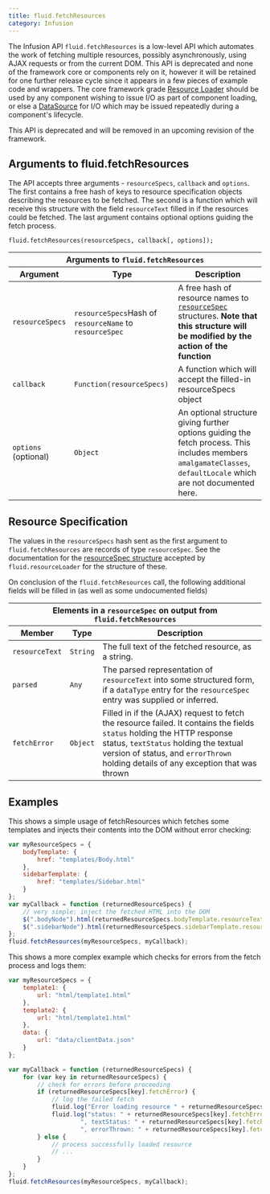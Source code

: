 ```yaml
---
title: fluid.fetchResources
category: Infusion
---
```


The Infusion API `fluid.fetchResources` is a low-level API which automates the work of fetching multiple resources,
possibly asynchronously, using AJAX requests or from the current DOM. This API is deprecated and none of the framework
core or components rely on it, however it will be retained for one further release cycle since it appears in a few
pieces of example code and wrappers. The core framework grade [Resource Loader](ResourceLoader.md) should be used
by any component wishing to issue I/O as part of component loading, or else a
[DataSource](https://github.com/fluid-project/kettle/blob/master/docs/DataSources.md) for I/O which may be issued
repeatedly during a component's lifecycle.

This API is deprecated and will be removed in an upcoming revision of the framework.

## Arguments to fluid.fetchResources

The API accepts three arguments - `resourceSpecs`, `callback` and `options`. The first contains a free hash of keys to
resource specification objects describing the resources to be fetched. The second is a function which will receive this
structure with the field `resourceText` filled in if the resources could be fetched. The last argument contains optional
options guiding the fetch process.

```snippet
fluid.fetchResources(resourceSpecs, callback[, options]);
```

<table>
    <thead>
        <tr>
            <th colspan="3">Arguments to <code>fluid.fetchResources</code></th>
        </tr>
        <tr>
            <th>Argument</th>
            <th>Type</th>
            <th>Description</th>
        </tr>
    </thead>
    <tbody>
        <tr>
            <td><code>resourceSpecs</code></td>
            <td><code>resourceSpecs</code>Hash of <code>resourceName</code> to <code>resourceSpec</code></td>
            <td>
                A free hash of resource names to <a href="#resource-specification"><code>resourceSpec</code></a>
                structures. <b><strong>Note that this structure will be modified by the action of the
                function</strong></b>
            </td>
        </tr>
        <tr>
            <td><code>callback</code></td>
            <td><code>Function(resourceSpecs)</code></td>
            <td>A function which will accept the filled-in resourceSpecs object</td>
        </tr>
        <tr>
            <td><code>options</code> (optional)</td>
            <td><code>Object</code></td>
            <td>
                An optional structure giving further options guiding the fetch process. This includes members
                <code>amalgamateClasses</code>, <code>defaultLocale</code> which are not documented here.
            </td>
        </tr>
    </tbody>
</table>

## Resource Specification

The values in the `resourceSpecs` hash sent as the first argument to `fluid.fetchResources` are records of type
`resourceSpec`. See the documentation for the [resourceSpec structure](ResourceLoader.md#resourcespec-structure)
accepted by ``fluid.resourceLoader`` for the structure of these.

On conclusion of the `fluid.fetchResources` call, the following additional fields will be filled in (as well as some
undocumented fields)

<table>
    <thead>
        <tr>
            <th colspan="3">Elements in a <code>resourceSpec</code> on output from <code>fluid.fetchResources</code></th>
        </tr>
        <tr>
            <th>Member</th>
            <th>Type</th>
            <th>Description</th>
        </tr>
    </thead>
    <tbody>
        <tr>
            <td><code>resourceText</code></td>
            <td><code>String</code></td>
            <td>The full text of the fetched resource, as a string.</td>
        </tr>
        <tr>
            <td><code>parsed</code></td>
            <td><code>Any</code></td>
            <td>The parsed representation of <code>resourceText</code> into some structured form, if a <code>dataType</code>
            entry for the <code>resourceSpec</code> entry was supplied or inferred.</td>
        </tr>
        <tr>
            <td><code>fetchError</code></td>
            <td><code>Object</code></td>
            <td>
                Filled in if the (AJAX) request to fetch the resource failed. It contains the fields <code>status</code>
                holding the HTTP response status, <code>textStatus</code> holding the textual version of status, and
                <code>errorThrown</code> holding details of any exception that was thrown
            </td>
        </tr>
    </tbody>
</table>

## Examples

This shows a simple usage of fetchResources which fetches some templates and injects their contents into the DOM without
error checking:

```javascript
var myResourceSpecs = {
    bodyTemplate: {
        href: "templates/Body.html"
    },
    sidebarTemplate: {
        href: "templates/Sidebar.html"
    }
};
var myCallback = function (returnedResourceSpecs) {
    // very simple: inject the fetched HTML into the DOM
    $(".bodyNode").html(returnedResourceSpecs.bodyTemplate.resourceText);
    $(".sidebarNode").html(returnedResourceSpecs.sidebarTemplate.resourceText);
};
fluid.fetchResources(myResourceSpecs, myCallback);
```

This shows a more complex example which checks for errors from the fetch process and logs them:

```javascript
var myResourceSpecs = {
    template1: {
        url: "html/template1.html"
    },
    template2: {
        url: "html/template1.html"
    },
    data: {
        url: "data/clientData.json"
    }
};

var myCallback = function (returnedResourceSpecs) {
    for (var key in returnedResourceSpecs) {
        // check for errors before proceeding
        if (returnedResourceSpecs[key].fetchError) {
            // log the failed fetch
            fluid.log("Error loading resource " + returnedResourceSpecs[key].href);
            fluid.log("status: " + returnedResourceSpecs[key].fetchError.status +
                    ", textStatus: " + returnedResourceSpecs[key].fetchError.textStatus +
                    ", errorThrown: " + returnedResourceSpecs[key].fetchError.errorThrown);
        } else {
            // process successfully loaded resource
            // ...
        }
    }
};
fluid.fetchResources(myResourceSpecs, myCallback);
```
